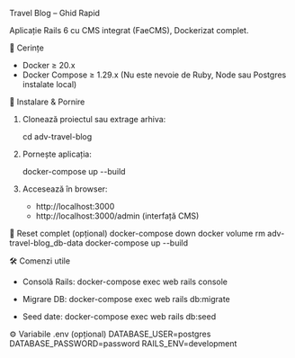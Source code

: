 Travel Blog – Ghid Rapid

Aplicație Rails 6 cu CMS integrat (FaeCMS), Dockerizat complet.

🔧 Cerințe
- Docker ≥ 20.x
- Docker Compose ≥ 1.29.x
(Nu este nevoie de Ruby, Node sau Postgres instalate local)

🚀 Instalare & Pornire
1. Clonează proiectul sau extrage arhiva:

   cd adv-travel-blog

2. Pornește aplicația:

   docker-compose up --build

3. Accesează în browser:
   - http://localhost:3000
   - http://localhost:3000/admin (interfață CMS)

🔁 Reset complet (opțional)
docker-compose down
docker volume rm adv-travel-blog_db-data
docker-compose up --build

🛠 Comenzi utile
- Consolă Rails:
  docker-compose exec web rails console

- Migrare DB:
  docker-compose exec web rails db:migrate

- Seed date:
  docker-compose exec web rails db:seed

⚙️ Variabile .env (opțional)
DATABASE_USER=postgres
DATABASE_PASSWORD=password
RAILS_ENV=development
